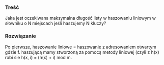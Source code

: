 ### Treść
Jaka jest oczekiwana maksymalna długość listy w haszowaniu liniowym w słowniku o N
miejscach jeśli haszujemy N kluczy?

### Rozwiązanie
Po pierwsze, haszowanie liniowe = haszowanie z adresowaniem
otwartym gdzie f. haszującą mamy stworzoną za pomocą metody liniowej (czyli z h(x) robi
sie h(x, i) = (h(x) + i) mod m.
